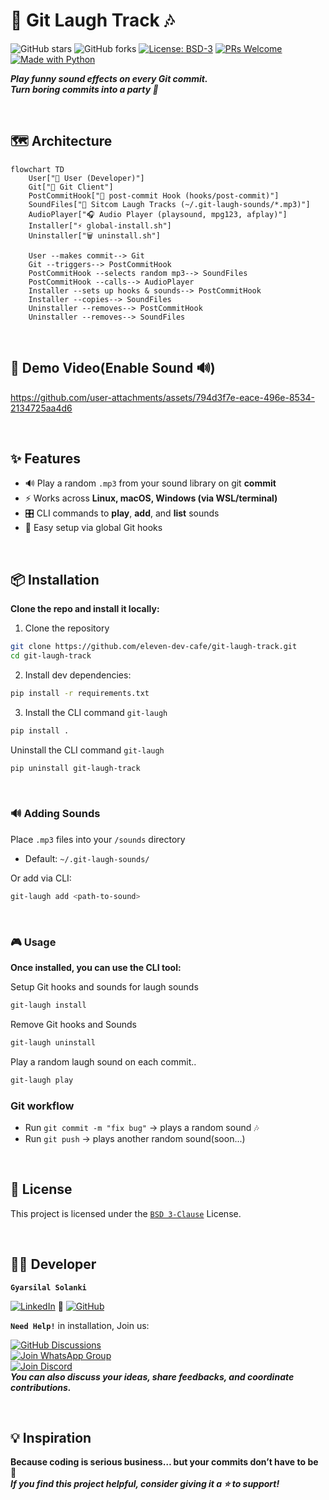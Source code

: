 # 📢 Git Laugh Track 🎶

![GitHub stars](https://img.shields.io/github/stars/eleven-dev-cafe/git-laugh-track?style=social)
![GitHub forks](https://img.shields.io/github/forks/eleven-dev-cafe/git-laugh-track?style=social)
[![License: BSD-3](https://img.shields.io/badge/License-BSD%203--Clause-blue.svg)](LICENSE)
[![PRs Welcome](https://img.shields.io/badge/PRs-welcome-brightgreen.svg)](https://github.com/eleven-dev-cafe/.github/blob/main/CONTRIBUTING.md)
[![Made with Python](https://img.shields.io/badge/Made%20with-Python-blue.svg)](https://www.python.org/)

***Play funny sound effects on every **Git commit**.***  
***Turn boring commits into a party 🎉***

<br>

## 🗺️ Architecture

```mermaid
flowchart TD
    User["👤 User (Developer)"]
    Git["🐙 Git Client"]
    PostCommitHook["🔗 post-commit Hook (hooks/post-commit)"]
    SoundFiles["🎵 Sitcom Laugh Tracks (~/.git-laugh-sounds/*.mp3)"]
    AudioPlayer["🎧 Audio Player (playsound, mpg123, afplay)"]
    Installer["⚡ global-install.sh"]
    Uninstaller["🗑️ uninstall.sh"]

    User --makes commit--> Git
    Git --triggers--> PostCommitHook
    PostCommitHook --selects random mp3--> SoundFiles
    PostCommitHook --calls--> AudioPlayer
    Installer --sets up hooks & sounds--> PostCommitHook
    Installer --copies--> SoundFiles
    Uninstaller --removes--> PostCommitHook
    Uninstaller --removes--> SoundFiles
```

<br>

## 🎥 Demo Video(Enable Sound 🔊) 
https://github.com/user-attachments/assets/794d3f7e-eace-496e-8534-2134725aa4d6  

<br>

## ✨ Features
- 🔊 Play a random `.mp3` from your sound library on  git **commit**  
- ⚡ Works across **Linux, macOS, Windows (via WSL/terminal)**  
- 🎛 CLI commands to **play**, **add**, and **list** sounds  
- 🔗 Easy setup via global Git hooks  

</br>


## 📦 Installation

**Clone the repo and install it locally:**  
1. Clone the repository
```bash
git clone https://github.com/eleven-dev-cafe/git-laugh-track.git
cd git-laugh-track
```
2. Install dev dependencies:
```bash
pip install -r requirements.txt
```

3. Install the CLI command `git-laugh`
```bash
pip install .
```

Uninstall the CLI command `git-laugh`
```bash
pip uninstall git-laugh-track
```

<br>

### 🔊 Adding Sounds

Place `.mp3` files into your `/sounds` directory
- Default: `~/.git-laugh-sounds/`

Or add via CLI:
```bash
git-laugh add <path-to-sound>
```

<br>

### 🎮 Usage

**Once installed, you can use the CLI tool:**

Setup Git hooks and sounds for laugh sounds
```bash
git-laugh install       
```

Remove Git hooks and Sounds
```bash
git-laugh uninstall
```

Play a random laugh sound on each commit..
```bash
git-laugh play 
```

### Git workflow
- Run `git commit -m "fix bug"` → plays a random sound 🎶
- Run `git push` → plays another random sound(soon...) 

<br>

## 📜 License

This project is licensed under the [`BSD 3-Clause`](LICENSE) License.

<br>

## 👨‍💻 Developer  
**`Gyarsilal Solanki`**

[![LinkedIn](https://img.shields.io/badge/LinkedIn-%230A66C2.svg?logo=LinkedIn&logoColor=white)](https://www.linkedin.com/in/gyarsilal-solanki)  🤝  [![GitHub](https://img.shields.io/badge/GitHub-%23121011.svg?logo=github&logoColor=white)](https://github.com/gyarsilalsolanki011)

  
**`Need Help!`**  in installation, Join us: 

[![GitHub Discussions](https://img.shields.io/badge/GitHub-Discussions-181717?logo=github&style=flat-square)](https://github.com/eleven-dev-cafe/cafe-talks/discussions)   
[![Join WhatsApp Group](https://img.shields.io/badge/WhatsApp-Community-25D366?logo=whatsapp&style=flat-square)](https://chat.whatsapp.com/Fzt4KispCmk0seaPgSvkyX)  
[![Join Discord](https://img.shields.io/discord/1405808666179014697?color=4CBB17&label=Join%20Us%20on%20Discord&logo=discord&logoColor=blue)](https://discord.gg/Zrc9x3ts)  
***You can also discuss your ideas, share feedbacks, and coordinate contributions.*** 
 
<br>

## 💡 Inspiration

**Because coding is serious business… but your commits don’t have to be 🤣**</br>
***If you find this project helpful, consider giving it a ⭐ to support!***
